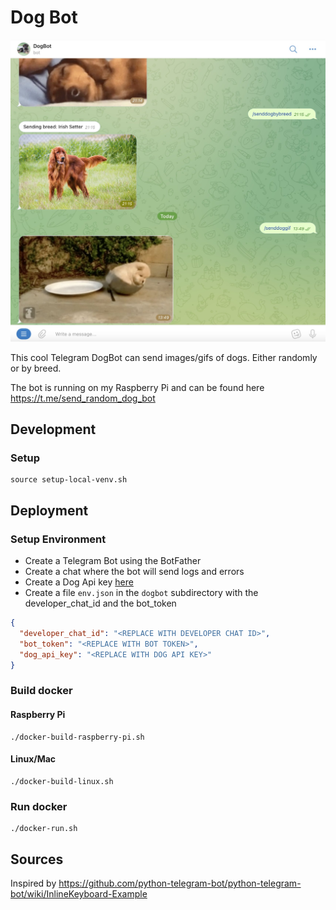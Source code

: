 # Dog Bot

![screenshot](screenshot.jpg)

This cool Telegram DogBot can send images/gifs of dogs. Either randomly or by breed.

The bot is running on my Raspberry Pi and can be found here https://t.me/send_random_dog_bot 

## Development

### Setup

```shell
source setup-local-venv.sh
```

## Deployment

### Setup Environment

- Create a Telegram Bot using the BotFather
- Create a chat where the bot will send logs and errors
- Create a Dog Api key [here](https://thedogapi.com/)
- Create a file `env.json` in the `dogbot` subdirectory with the developer_chat_id and the bot_token
```json
{
  "developer_chat_id": "<REPLACE WITH DEVELOPER CHAT ID>",
  "bot_token": "<REPLACE WITH BOT TOKEN>",
  "dog_api_key": "<REPLACE WITH DOG API KEY>"
}
```

### Build docker

#### Raspberry Pi

```shell
./docker-build-raspberry-pi.sh
```

#### Linux/Mac

```shell
./docker-build-linux.sh
```

### Run docker

```shell
./docker-run.sh
```

## Sources

Inspired by https://github.com/python-telegram-bot/python-telegram-bot/wiki/InlineKeyboard-Example